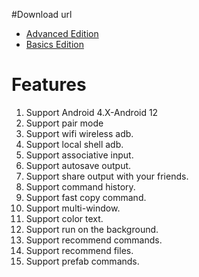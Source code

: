 #Download url
- [Advanced Edition](https://play.google.com/store/apps/details?id=com.github.superadb)
- [Basics Edition](https://play.google.com/store/apps/details?id=com.github.standardadb)

# Features
1. Support Android 4.X-Android 12
2. Support pair mode
3. Support wifi wireless adb.
4. Support local shell adb.
5. Support associative input.
6. Support autosave output.
7. Support share output with your friends.
8. Support command history. 
9. Support fast copy command. 
10. Support multi-window. 
11. Support color text.
12. Support run on the background.
13. Support recommend commands.
14. Support recommend files.
15. Support prefab commands. 
